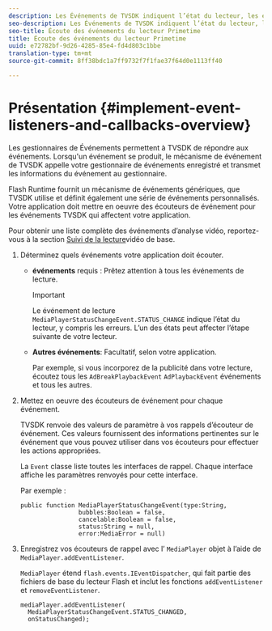 ```yaml
---
description: Les Événements de TVSDK indiquent l’état du lecteur, les erreurs qui se produisent, la fin des actions que vous avez demandées, telles qu’une vidéo qui commence à lire, ou les actions qui se produisent implicitement, telles qu’une publicité qui se termine.
seo-description: Les Événements de TVSDK indiquent l’état du lecteur, les erreurs qui se produisent, la fin des actions que vous avez demandées, telles qu’une vidéo qui commence à lire, ou les actions qui se produisent implicitement, telles qu’une publicité qui se termine.
seo-title: Écoute des événements du lecteur Primetime
title: Écoute des événements du lecteur Primetime
uuid: e72782bf-9d26-4285-85e4-fd4d803c1bbe
translation-type: tm+mt
source-git-commit: 8ff38bdc1a7ff9732f7f1fae37f64d0e1113ff40

---
```



# Présentation {#implement-event-listeners-and-callbacks-overview}

Les gestionnaires de Événements permettent à TVSDK de répondre aux événements. Lorsqu&#39;un événement se produit, le mécanisme de événement de TVSDK appelle votre gestionnaire de événements enregistré et transmet les informations du événement au gestionnaire.

Flash Runtime fournit un mécanisme de événements génériques, que TVSDK utilise et définit également une série de événements personnalisés. Votre application doit mettre en oeuvre des écouteurs de événement pour les événements TVSDK qui affectent votre application.

Pour obtenir une liste complète des événements d’analyse vidéo, reportez-vous à la section [Suivi de la lecture](https://marketing.adobe.com/resources/help/en_US/sc/appmeasurement/hbvideo/c_vhl_track-core-vid-playback.html)vidéo de base.

1. Déterminez quels événements votre application doit écouter.

   * **événements** requis : Prêtez attention à tous les événements de lecture.

      >[!IMPORTANT]
      >
      >Le événement de lecture `MediaPlayerStatusChangeEvent.STATUS_CHANGE` indique l’état du lecteur, y compris les erreurs. L’un des états peut affecter l’étape suivante de votre lecteur.

   * **Autres événements**: Facultatif, selon votre application.

      Par exemple, si vous incorporez de la publicité dans votre lecture, écoutez tous les `AdBreakPlaybackEvent` `AdPlaybackEvent` événements et tous les autres.

1. Mettez en oeuvre des écouteurs de événement pour chaque événement.

   TVSDK renvoie des valeurs de paramètre à vos rappels d’écouteur de événement. Ces valeurs fournissent des informations pertinentes sur le événement que vous pouvez utiliser dans vos écouteurs pour effectuer les actions appropriées.

   La `Event` classe liste toutes les interfaces de rappel. Chaque interface affiche les paramètres renvoyés pour cette interface.

   Par exemple :

   ```
   public function MediaPlayerStatusChangeEvent(type:String,  
                   bubbles:Boolean = false,  
                   cancelable:Boolean = false,  
                   status:String = null,  
                   error:MediaError = null) 
   ```

1. Enregistrez vos écouteurs de rappel avec l’ `MediaPlayer` objet à l’aide de `MediaPlayer.addEventListener`.

   `MediaPlayer` étend `flash.events.IEventDispatcher`, qui fait partie des fichiers de base du lecteur Flash et inclut les fonctions `addEventListener` et `removeEventListener`.

   ```
   mediaPlayer.addEventListener( 
     MediaPlayerStatusChangeEvent.STATUS_CHANGED,  
     onStatusChanged);
   ```


